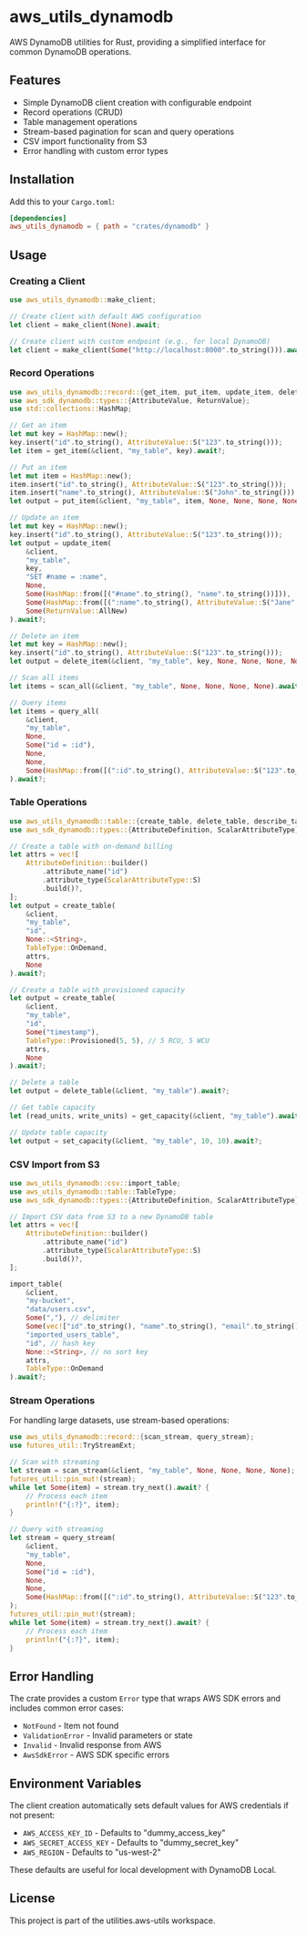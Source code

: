 # aws_utils_dynamodb

AWS DynamoDB utilities for Rust, providing a simplified interface for common DynamoDB operations.

## Features

- Simple DynamoDB client creation with configurable endpoint
- Record operations (CRUD)
- Table management operations
- Stream-based pagination for scan and query operations
- CSV import functionality from S3
- Error handling with custom error types

## Installation

Add this to your `Cargo.toml`:

```toml
[dependencies]
aws_utils_dynamodb = { path = "crates/dynamodb" }
```

## Usage

### Creating a Client

```rust
use aws_utils_dynamodb::make_client;

// Create client with default AWS configuration
let client = make_client(None).await;

// Create client with custom endpoint (e.g., for local DynamoDB)
let client = make_client(Some("http://localhost:8000".to_string())).await;
```

### Record Operations

```rust
use aws_utils_dynamodb::record::{get_item, put_item, update_item, delete_item, scan_all, query_all};
use aws_sdk_dynamodb::types::{AttributeValue, ReturnValue};
use std::collections::HashMap;

// Get an item
let mut key = HashMap::new();
key.insert("id".to_string(), AttributeValue::S("123".to_string()));
let item = get_item(&client, "my_table", key).await?;

// Put an item
let mut item = HashMap::new();
item.insert("id".to_string(), AttributeValue::S("123".to_string()));
item.insert("name".to_string(), AttributeValue::S("John".to_string()));
let output = put_item(&client, "my_table", item, None, None, None, None).await?;

// Update an item
let mut key = HashMap::new();
key.insert("id".to_string(), AttributeValue::S("123".to_string()));
let output = update_item(
    &client,
    "my_table",
    key,
    "SET #name = :name",
    None,
    Some(HashMap::from([("#name".to_string(), "name".to_string())])),
    Some(HashMap::from([(":name".to_string(), AttributeValue::S("Jane".to_string()))])),
    Some(ReturnValue::AllNew)
).await?;

// Delete an item
let mut key = HashMap::new();
key.insert("id".to_string(), AttributeValue::S("123".to_string()));
let output = delete_item(&client, "my_table", key, None, None, None, None).await?;

// Scan all items
let items = scan_all(&client, "my_table", None, None, None, None).await?;

// Query items
let items = query_all(
    &client,
    "my_table",
    None,
    Some("id = :id"),
    None,
    None,
    Some(HashMap::from([(":id".to_string(), AttributeValue::S("123".to_string()))]))
).await?;
```

### Table Operations

```rust
use aws_utils_dynamodb::table::{create_table, delete_table, describe_table, get_capacity, set_capacity, TableType};
use aws_sdk_dynamodb::types::{AttributeDefinition, ScalarAttributeType};

// Create a table with on-demand billing
let attrs = vec![
    AttributeDefinition::builder()
        .attribute_name("id")
        .attribute_type(ScalarAttributeType::S)
        .build()?,
];
let output = create_table(
    &client,
    "my_table",
    "id",
    None::<String>,
    TableType::OnDemand,
    attrs,
    None
).await?;

// Create a table with provisioned capacity
let output = create_table(
    &client,
    "my_table",
    "id",
    Some("timestamp"),
    TableType::Provisioned(5, 5), // 5 RCU, 5 WCU
    attrs,
    None
).await?;

// Delete a table
let output = delete_table(&client, "my_table").await?;

// Get table capacity
let (read_units, write_units) = get_capacity(&client, "my_table").await?;

// Update table capacity
let output = set_capacity(&client, "my_table", 10, 10).await?;
```

### CSV Import from S3

```rust
use aws_utils_dynamodb::csv::import_table;
use aws_utils_dynamodb::table::TableType;
use aws_sdk_dynamodb::types::{AttributeDefinition, ScalarAttributeType};

// Import CSV data from S3 to a new DynamoDB table
let attrs = vec![
    AttributeDefinition::builder()
        .attribute_name("id")
        .attribute_type(ScalarAttributeType::S)
        .build()?,
];

import_table(
    &client,
    "my-bucket",
    "data/users.csv",
    Some(","), // delimiter
    Some(vec!["id".to_string(), "name".to_string(), "email".to_string()]), // headers
    "imported_users_table",
    "id", // hash key
    None::<String>, // no sort key
    attrs,
    TableType::OnDemand
).await?;
```

### Stream Operations

For handling large datasets, use stream-based operations:

```rust
use aws_utils_dynamodb::record::{scan_stream, query_stream};
use futures_util::TryStreamExt;

// Scan with streaming
let stream = scan_stream(&client, "my_table", None, None, None, None);
futures_util::pin_mut!(stream);
while let Some(item) = stream.try_next().await? {
    // Process each item
    println!("{:?}", item);
}

// Query with streaming
let stream = query_stream(
    &client,
    "my_table",
    None,
    Some("id = :id"),
    None,
    None,
    Some(HashMap::from([(":id".to_string(), AttributeValue::S("123".to_string()))]))
);
futures_util::pin_mut!(stream);
while let Some(item) = stream.try_next().await? {
    // Process each item
    println!("{:?}", item);
}
```

## Error Handling

The crate provides a custom `Error` type that wraps AWS SDK errors and includes common error cases:

- `NotFound` - Item not found
- `ValidationError` - Invalid parameters or state
- `Invalid` - Invalid response from AWS
- `AwsSdkError` - AWS SDK specific errors

## Environment Variables

The client creation automatically sets default values for AWS credentials if not present:
- `AWS_ACCESS_KEY_ID` - Defaults to "dummy_access_key"
- `AWS_SECRET_ACCESS_KEY` - Defaults to "dummy_secret_key"
- `AWS_REGION` - Defaults to "us-west-2"

These defaults are useful for local development with DynamoDB Local.

## License

This project is part of the utilities.aws-utils workspace.